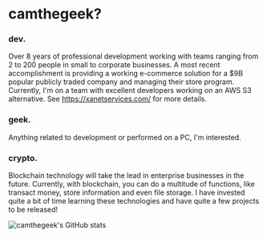 # camthegeek?

### dev.

Over 8 years of professional development working with teams ranging from 2 to 200 people in small to corporate businesses. A most recent accomplishment is providing a working e-commerce solution for a $9B popular publicly traded company and managing their store program. Currently, I'm on a team with excellent developers working on an AWS S3 alternative. See https://xanetservices.com/ for more details.

### geek.

Anything related to development or performed on a PC, I'm interested.

### crypto.

Blockchain technology will take the lead in enterprise businesses in the future. Currently, with blockchain, you can do a multitude of functions, like transact money, store information and even file storage. I have invested quite a bit of time learning these technologies and have quite a few projects to be released!

![camthegeek's GitHub stats](https://github-readme-stats.vercel.app/api?username=camthegeek&show_icons=true&theme=tokyonight&count_private=true) 
